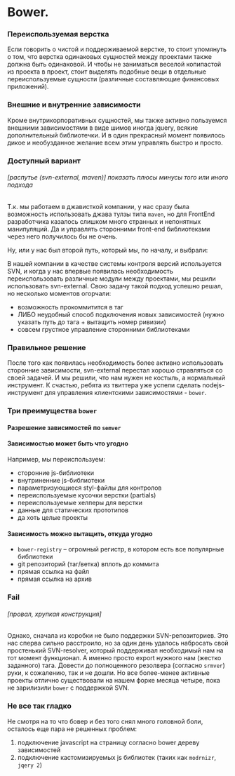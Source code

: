 Bower.
========
### Переиспользуемая верстка

Если говорить о чистой и поддерживаемой верстке, то стоит упомянуть о том, что верстка одинаковых сущностей между проектами также должна быть одинаковой. И чтобы не заниматься веселой копипастой из проекта в проект, стоит выделять подобные вещи в отдельные переиспользуемые сущности (различные составляющие финансовых приложений).

### Внешние и внутренние зависимости

Кроме внутрикорпоративных сущностей, мы также активно пользуемся внешними зависимостями в виде шимов иногда jquery, всякие дополнительный библиотечки. И в один прекрасный момент появилось дикое и необузданное желание всем этим управлять быстро и просто.

### Доступный вариант
###### [распутье (svn-external, maven)] *показать плюсы минусы того или иного подхода*

Т.к. мы работаем в джависткой компании, у нас сразу была возможность использовать джава тулзы типа `maven`, но для FrontEnd разработчика казалось слишком много странных и непонятных манипуляций. Да и управлять сторонними front-end библиотеками через него получилось бы не очень.

Ну, или у нас был второй путь, который мы, по началу, и выбрали:

В нашей компании в качестве системы контроля версий используется SVN, и когда у нас впервые появилась необходимость переиспользовать различные модули между проектами, мы  решили использовать svn-external. Свою задачу такой подход успешно решал, но несколько моментов огорчали:
* возможность прокоммитится в таг
* ЛИБО неудобный способ подключения новых зависимостей (нужно указать путь до тага + вытащить номер ривизии)
* совсем грустное управление сторонними библиотеками
 
### Правильное решение

После того как появилась необходимость более активно использовать сторонние зависимости, svn-external перестал хорошо стравляться со своей задачей. И мы решили, что нам нужен не костыль, а нормальный инструмент. К счастью, ребята из твиттера уже успели сделать nodejs-инструмент для управления клиентскими зависимостями - `bower`.

### Три преимущества `bower`

#### Разрешение зависимостей по `semver`

#### Зависимостью может быть что угодно

Например, мы переиспользуем:
* сторонние js-библиотеки
* внутриненние js-библиотеки
* параметризующиеся styl-файлы для контролов
* переиспользуемые кусочки верстки (partials)
* переиспользуемые хелперы для верстки
* данные для статических прототипов
* да хоть целые проекты

#### Зависимость можно вытащить, откуда угодно
* `bower-registry` – огромный регистр, в котором есть все популярные библиотеки
* git репозиторий (таг/ветка) вплоть до коммита
* прямая ссылка на файл
* прямая ссылка на архив

### Fail

###### [провал, хрупкая конструкция]

Однако, сначала из коробки не было поддержки SVN-репозиториев. Это нас сперва сильно расстроило, но за один день удалось набросать свой простенький SVN-resolver, который поддерживал необходимый нам на тот момент функционал. А именно просто export нужного нам (жестко заданного) тага. Довести до полноценного резолвера (согласно `srmver`) руки, к сожалению, так и не дошли. Но все более-менее активные проекты отлично существовали на нашем форке месяца четыре, пока не зарилизили `bower` c поддержкой SVN.


### Не все так гладко
Не смотря на то что бовер и без того снял много головной боли, осталось еще пара не решенных проблем:

1. подключение javascript на страницу согласно bower дереву зависимостей
2. подключение кастомизируемых js библиотек (таких как `modrnizr`, `jqery 2`)
